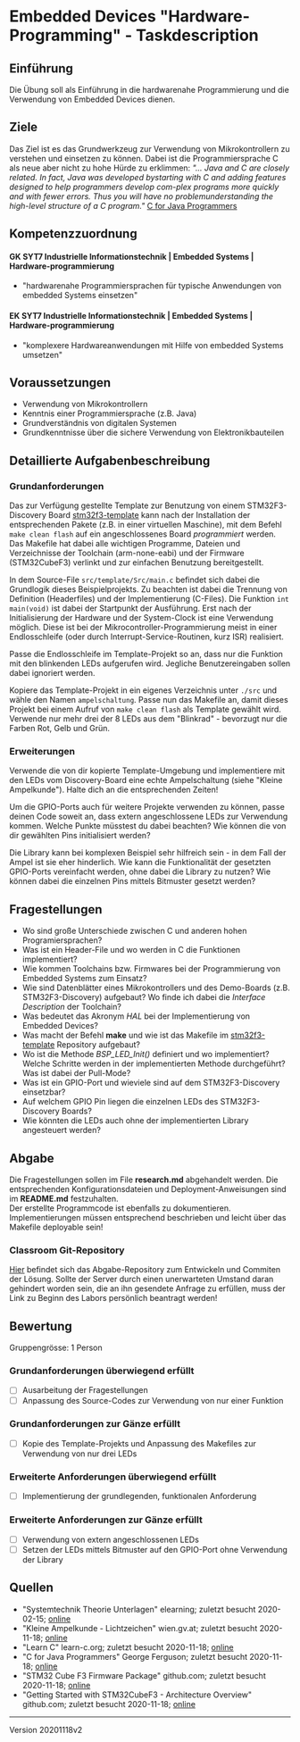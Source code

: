 # Embedded Devices "Hardware-Programming" - Taskdescription

## Einführung
Die Übung soll als Einführung in die hardwarenahe Programmierung und die Verwendung von Embedded Devices dienen.

## Ziele
Das Ziel ist es das Grundwerkzeug zur Verwendung von Mikrokontrollern zu verstehen und einsetzen zu können. Dabei ist die Programmiersprache C als neue aber nicht zu hohe Hürde zu erklimmen: *"... Java and C are closely related.  In fact, Java was developed bystarting with C and adding features designed to help programmers develop com-plex programs more quickly and with fewer errors. Thus you will have no problemunderstanding the high-level structure of a C program."* [C for Java Programmers](https://www.cs.rochester.edu/u/ferguson/csc/c/c-for-java-programmers.pdf)

## Kompetenzzuordnung
#### GK SYT7 Industrielle Informationstechnik | Embedded Systems | Hardware-programmierung
* "hardwarenahe Programmiersprachen für typische Anwendungen von embedded Systems einsetzen"

#### EK SYT7 Industrielle Informationstechnik | Embedded Systems | Hardware-programmierung
* "komplexere Hardwareanwendungen mit Hilfe von embedded Systems umsetzen"

## Voraussetzungen
* Verwendung von Mikrokontrollern
* Kenntnis einer Programmiersprache (z.B. Java)
* Grundverständnis von digitalen Systemen
* Grundkenntnisse über die sichere Verwendung von Elektronikbauteilen

## Detaillierte Aufgabenbeschreibung

### Grundanforderungen
Das zur Verfügung gestellte Template zur Benutzung von einem STM32F3-Discovery Board  [stm32f3-template](https://github.com/mborko/stm32f3-template) kann nach der Installation der entsprechenden Pakete (z.B. in einer virtuellen Maschine), mit dem Befehl `make clean flash` auf ein angeschlossenes Board *programmiert* werden. Das Makefile hat dabei alle wichtigen Programme, Dateien und Verzeichnisse der Toolchain (arm-none-eabi) und der Firmware (STM32CubeF3) verlinkt und zur einfachen Benutzung bereitgestellt.

In dem Source-File `src/template/Src/main.c` befindet sich dabei die Grundlogik dieses Beispielprojekts. Zu beachten ist dabei die Trennung von Definition (Headerfiles) und der Implementierung (C-Files). Die Funktion `int main(void)` ist dabei der Startpunkt der Ausführung. Erst nach der Initialisierung der Hardware und der System-Clock ist eine Verwendung möglich. Diese ist bei der Mikrocontroller-Programmierung meist in einer Endlosschleife (oder durch Interrupt-Service-Routinen, kurz ISR) realisiert.

Passe die Endlosschleife im Template-Projekt so an, dass nur die Funktion mit den blinkenden LEDs aufgerufen wird. Jegliche Benutzereingaben sollen dabei ignoriert werden.

Kopiere das Template-Projekt in ein eigenes Verzeichnis unter `./src` und wähle den Namen `ampelschaltung`. Passe nun das Makefile an, damit dieses Projekt bei einem Aufruf von `make clean flash` als Template gewählt wird. Verwende nur mehr drei der 8 LEDs aus dem "Blinkrad" - bevorzugt nur die Farben Rot, Gelb und Grün.

### Erweiterungen
Verwende die von dir kopierte Template-Umgebung und implementiere mit den LEDs vom Discovery-Board eine echte Ampelschaltung (siehe "Kleine Ampelkunde"). Halte dich an die entsprechenden Zeiten!

Um die GPIO-Ports auch für weitere Projekte verwenden zu können, passe deinen Code soweit an, dass extern angeschlossene LEDs zur Verwendung kommen. Welche Punkte müsstest du dabei beachten? Wie können die von dir gewählten Pins initialisiert werden?

Die Library kann bei komplexen Beispiel sehr hilfreich sein - in dem Fall der Ampel ist sie eher hinderlich. Wie kann die Funktionalität der gesetzten GPIO-Ports vereinfacht werden, ohne dabei die Library zu nutzen? Wie können dabei die einzelnen Pins mittels Bitmuster gesetzt werden?

## Fragestellungen
* Wo sind große Unterschiede zwischen C und anderen hohen Programiersprachen?
* Was ist ein Header-File und wo werden in C die Funktionen implementiert?
* Wie kommen Toolchains bzw. Firmwares bei der Programmierung von Embedded Systems zum Einsatz?
* Wie sind Datenblätter eines Mikrokontrollers und des Demo-Boards (z.B. STM32F3-Discovery) aufgebaut? Wo finde ich dabei die *Interface Description* der Toolchain?
* Was bedeutet das Akronym *HAL* bei der Implementierung von Embedded Devices?
* Was macht der Befehl **make** und wie ist das Makefile im [stm32f3-template](https://github.com/mborko/stm32f3-template) Repository aufgebaut?
* Wo ist die Methode *BSP_LED_Init()* definiert und wo implementiert? Welche Schritte werden in der implementierten Methode durchgeführt? Was ist dabei der Pull-Mode?
* Was ist ein GPIO-Port und wieviele sind auf dem STM32F3-Discovery einsetzbar?
* Auf welchem GPIO Pin liegen die einzelnen LEDs des STM32F3-Discovery Boards?
* Wie könnten die LEDs auch ohne der implementierten Library angesteuert werden?

## Abgabe
Die Fragestellungen sollen im File **research.md** abgehandelt werden. Die entsprechenden Konfigurationsdateien und Deployment-Anweisungen sind im **README.md** festzuhalten.  
Der erstellte Programmcode ist ebenfalls zu dokumentieren. Implementierungen müssen entsprechend beschrieben und leicht über das Makefile deployable sein!

### Classroom Git-Repository
[Hier](https://github.com/500) befindet sich das Abgabe-Repository zum Entwickeln und Commiten der Lösung. Sollte der Server durch einen unerwarteten Umstand daran gehindert worden sein, die an ihn gesendete Anfrage zu erfüllen, muss der Link zu Beginn des Labors persönlich beantragt werden!

## Bewertung
Gruppengrösse: 1 Person
### Grundanforderungen **überwiegend erfüllt**
- [ ] Ausarbeitung der Fragestellungen
- [ ] Anpassung des Source-Codes zur Verwendung von nur einer Funktion
### Grundanforderungen **zur Gänze erfüllt**
- [ ] Kopie des Template-Projekts und Anpassung des Makefiles zur Verwendung von nur drei LEDs
### Erweiterte Anforderungen **überwiegend erfüllt**
- [ ] Implementierung der grundlegenden, funktionalen Anforderung
### Erweiterte Anforderungen **zur Gänze erfüllt**
- [ ] Verwendung von extern angeschlossenen LEDs
- [ ] Setzen der LEDs mittels Bitmuster auf den GPIO-Port ohne Verwendung der Library

## Quellen
* "Systemtechnik Theorie Unterlagen" elearning; zuletzt besucht 2020-02-15; [online](https://elearning.tgm.ac.at/course/view.php?id=1939)
* "Kleine Ampelkunde - Lichtzeichen" wien.gv.at; zuletzt besucht 2020-11-18; [online](https://www.wien.gv.at/verkehr/ampeln/ampelkunde.html)
* "Learn C" learn-c.org; zuletzt besucht 2020-11-18; [online](https://www.learn-c.org/)
* "C for Java Programmers" George Ferguson; zuletzt besucht 2020-11-18; [online](https://www.cs.rochester.edu/u/ferguson/csc/c/c-for-java-programmers.pdf)
* "STM32 Cube F3 Firmware Package" github.com; zuletzt besucht 2020-11-18; [online](https://github.com/STMicroelectronics/STM32CubeF3)
* "Getting Started with STM32CubeF3 - Architecture Overview" github.com; zuletzt besucht 2020-11-18; [online](https://github.com/STMicroelectronics/STM32CubeF3/blob/master/Documentation/STM32CubeF3GettingStarted.pdf)


---
Version 20201118v2
